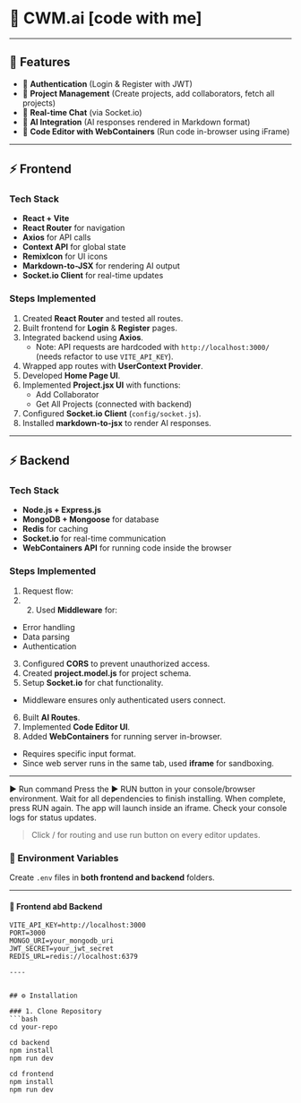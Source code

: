 # 🚀 CWM.ai  [code with me]  


---

## 📌 Features  

- 🔐 **Authentication** (Login & Register with JWT)  
- 📂 **Project Management** (Create projects, add collaborators, fetch all projects)  
- 💬 **Real-time Chat** (via Socket.io)  
- 🤖 **AI Integration** (AI responses rendered in Markdown format)  
- 📝 **Code Editor with WebContainers** (Run code in-browser using iFrame)  

---

## ⚡ Frontend  

### Tech Stack  
- **React + Vite**  
- **React Router** for navigation  
- **Axios** for API calls  
- **Context API** for global state  
- **RemixIcon** for UI icons  
- **Markdown-to-JSX** for rendering AI output  
- **Socket.io Client** for real-time updates  

### Steps Implemented  

1. Created **React Router** and tested all routes.  
2. Built frontend for **Login** & **Register** pages.  
3. Integrated backend using **Axios**.  
   - Note: API requests are hardcoded with `http://localhost:3000/` (needs refactor to use `VITE_API_KEY`).  
4. Wrapped app routes with **UserContext Provider**.  
5. Developed **Home Page UI**.  
6. Implemented **Project.jsx UI** with functions:  
   - Add Collaborator  
   - Get All Projects (connected with backend)  
7. Configured **Socket.io Client** (`config/socket.js`).  
8. Installed **markdown-to-jsx** to render AI responses.  

---

## ⚡ Backend  

### Tech Stack  
- **Node.js + Express.js**  
- **MongoDB + Mongoose** for database  
- **Redis** for caching  
- **Socket.io** for real-time communication  
- **WebContainers API** for running code inside the browser  

### Steps Implemented  

1. Request flow:
2. 2. Used **Middleware** for:  
- Error handling  
- Data parsing  
- Authentication  
3. Configured **CORS** to prevent unauthorized access.  
4. Created **project.model.js** for project schema.  
5. Setup **Socket.io** for chat functionality.  
- Middleware ensures only authenticated users connect.  
6. Built **AI Routes**.  
7. Implemented **Code Editor UI**.  
8. Added **WebContainers** for running server in-browser.  
- Requires specific input format.  
- Since web server runs in the same tab, used **iframe** for sandboxing.  

---

▶ Run command 
Press the ▶ RUN button in your console/browser environment.
Wait for all dependencies to finish installing.
When complete, press RUN again.
The app will launch inside an iframe.
Check your console logs for status updates.

>Click / for routing and use run button on every editor updates.
 

### 🔑 Environment Variables  

Create `.env` files in **both frontend and backend** folders.  

---

#### 📂 Frontend abd Backend  
```env
VITE_API_KEY=http://localhost:3000
PORT=3000
MONGO_URI=your_mongodb_uri
JWT_SECRET=your_jwt_secret
REDIS_URL=redis://localhost:6379

----


## ⚙️ Installation  

### 1. Clone Repository  
```bash
cd your-repo

cd backend
npm install
npm run dev

cd frontend
npm install
npm run dev

